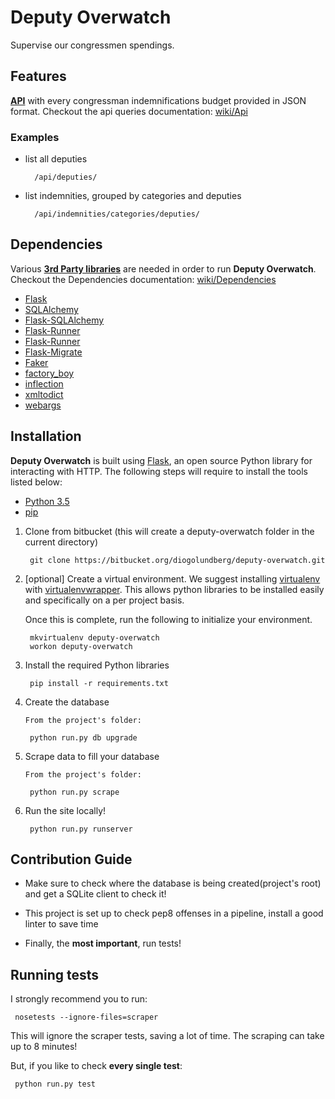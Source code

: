 # Deputy Overwatch #

Supervise our congressmen spendings.

## Features ##

[**API**](https://bitbucket.org/diogolundberg/deputy-overwatch/wiki/Api) with every congressman indemnifications budget provided in JSON format.
Checkout the api queries documentation: [wiki/Api](https://bitbucket.org/diogolundberg/deputy-overwatch/wiki/Api#markdown-header-examples)

### Examples ###

* list all deputies

        /api/deputies/

* list indemnities, grouped by categories and deputies

        /api/indemnities/categories/deputies/

## Dependencies ##

Various [**3rd Party libraries**](https://bitbucket.org/diogolundberg/deputy-overwatch/wiki/Dependencies) are needed in order to run **Deputy Overwatch**.
Checkout the Dependencies documentation: [wiki/Dependencies](https://bitbucket.org/diogolundberg/deputy-overwatch/wiki/Dependencies)

* [Flask](http://flask.pocoo.org/)
* [SQLAlchemy ](http://www.sqlalchemy.org/)
* [Flask-SQLAlchemy](http://flask-sqlalchemy.pocoo.org/2.1/)
* [Flask-Runner](http://flask-runner.readthedocs.io/en/latest/)
* [Flask-Runner](http://flask-script.readthedocs.io/en/latest/)
* [Flask-Migrate](https://flask-migrate.readthedocs.io/en/latest/)
* [Faker](http://faker.readthedocs.io/en/master/index.html)
* [factory_boy](https://factoryboy.readthedocs.io/en/latest/)
* [inflection](https://inflection.readthedocs.io/en/latest/)
* [xmltodict](https://github.com/martinblech/xmltodict)
* [webargs](https://webargs.readthedocs.io/en/latest/)

## Installation ##

**Deputy Overwatch** is built using [Flask](http://flask.pocoo.org/), an open source Python library for interacting with HTTP. The following steps will require to install the tools listed below:

*   [Python 3.5](https://www.python.org/)
*   [pip](https://pip.pypa.io/en/stable/installing/)

1. Clone from bitbucket (this will create a deputy-overwatch folder in the current directory)

        git clone https://bitbucket.org/diogolundberg/deputy-overwatch.git

2. [optional] Create a virtual environment. We suggest installing [virtualenv](https://pypi.python.org/pypi/virtualenv) with [virtualenvwrapper](http://virtualenvwrapper.readthedocs.org/en/latest/). This allows python libraries to be installed easily and specifically on a per project basis.

	Once this is complete, run the following to initialize your environment.

        mkvirtualenv deputy-overwatch
        workon deputy-overwatch

3. Install the required Python libraries

        pip install -r requirements.txt

4. Create the database

       From the project's folder:

        python run.py db upgrade

4. Scrape data to fill your database

       From the project's folder:

        python run.py scrape

6. Run the site locally!

        python run.py runserver


## Contribution Guide ##

* Make sure to check where the database is being created(project's root) and get a SQLite client to check it! 

* This project is set up to check pep8 offenses in a pipeline, install a good linter to save time 

* Finally, the **most important**, run tests!

## Running tests ##

I strongly recommend you to run:

     nosetests --ignore-files=scraper

This will ignore the scraper tests, saving a lot of time. The scraping can take up to 8 minutes!

But, if you like to check **every single test**:

     python run.py test